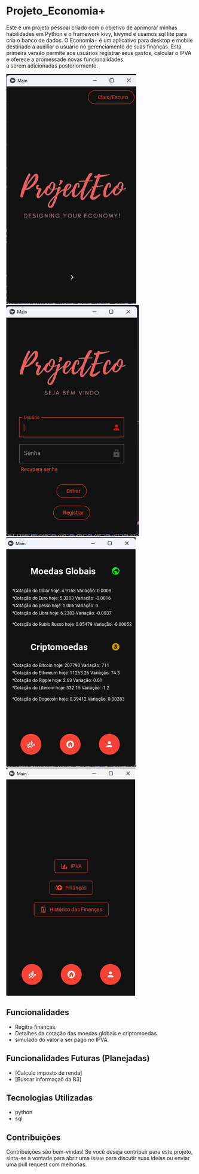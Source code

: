 # Projeto_Economia+

Este é um projeto pessoal criado com o objetivo de aprimorar minhas habilidades em Python e o framework kivy, kivymd e usamos sql lite para cria o banco de dados. 
O Economia+ é um aplicativo para desktop e mobile destinado a auxiliar o usuário no gerenciamento de suas finanças. Esta primeira versão permite aos usuários registrar 
seus gastos, calcular o IPVA e oferece a promessade novas funcionalidades  
a serem adicionadas posteriormente.

![Screenshot da Página](telap.png)  ![Screenshot da Página](login.png)
![Screenshot da Página](tela.png)  ![Screenshot da Página](tela2.png)


## Funcionalidades

- Regitra finanças.
- Detalhes da cotação das moedas globais e criptomoedas.
- simulado do valor a ser pago no IPVA.

## Funcionalidades Futuras (Planejadas)

- [Calculo imposto de renda]
- [Buscar informaçaõ da B3]

## Tecnologias Utilizadas

- python
- sql

## Contribuições
Contribuições são bem-vindas! Se você deseja contribuir para este projeto, sinta-se<be> à vontade para abrir uma issue para discutir suas ideias ou enviar uma pull request com
melhorias.

